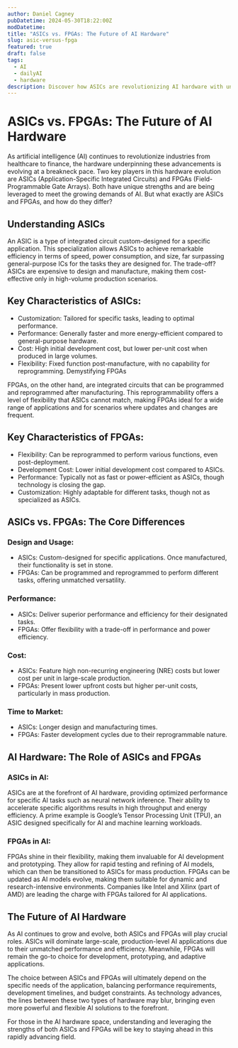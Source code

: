 ```yaml
---
author: Daniel Cagney
pubDatetime: 2024-05-30T18:22:00Z
modDatetime:
title: "ASICs vs. FPGAs: The Future of AI Hardware"
slug: asic-versus-fpga
featured: true
draft: false
tags:
  - AI
  - dailyAI
  - hardware
description: Discover how ASICs are revolutionizing AI hardware with unmatched efficiency and performance in our latest blog post.
---
```


# ASICs vs. FPGAs: The Future of AI Hardware

As artificial intelligence (AI) continues to revolutionize industries from healthcare to finance, the hardware underpinning these advancements is evolving at a breakneck pace. Two key players in this hardware evolution are ASICs (Application-Specific Integrated Circuits) and FPGAs (Field-Programmable Gate Arrays). Both have unique strengths and are being leveraged to meet the growing demands of AI. But what exactly are ASICs and FPGAs, and how do they differ?

## Understanding ASICs

An ASIC is a type of integrated circuit custom-designed for a specific application. This specialization allows ASICs to achieve remarkable efficiency in terms of speed, power consumption, and size, far surpassing general-purpose ICs for the tasks they are designed for. The trade-off? ASICs are expensive to design and manufacture, making them cost-effective only in high-volume production scenarios.

## Key Characteristics of ASICs:

- Customization: Tailored for specific tasks, leading to optimal performance.
- Performance: Generally faster and more energy-efficient compared to general-purpose hardware.
- Cost: High initial development cost, but lower per-unit cost when produced in large volumes.
- Flexibility: Fixed function post-manufacture, with no capability for reprogramming.
  Demystifying FPGAs

FPGAs, on the other hand, are integrated circuits that can be programmed and reprogrammed after manufacturing. This reprogrammability offers a level of flexibility that ASICs cannot match, making FPGAs ideal for a wide range of applications and for scenarios where updates and changes are frequent.

## Key Characteristics of FPGAs:

- Flexibility: Can be reprogrammed to perform various functions, even post-deployment.
- Development Cost: Lower initial development cost compared to ASICs.
- Performance: Typically not as fast or power-efficient as ASICs, though technology is closing the gap.
- Customization: Highly adaptable for different tasks, though not as specialized as ASICs.

## ASICs vs. FPGAs: The Core Differences

### Design and Usage:

- ASICs: Custom-designed for specific applications. Once manufactured, their functionality is set in stone.
- FPGAs: Can be programmed and reprogrammed to perform different tasks, offering unmatched versatility.

### Performance:

- ASICs: Deliver superior performance and efficiency for their designated tasks.
- FPGAs: Offer flexibility with a trade-off in performance and power efficiency.

### Cost:

- ASICs: Feature high non-recurring engineering (NRE) costs but lower cost per unit in large-scale production.
- FPGAs: Present lower upfront costs but higher per-unit costs, particularly in mass production.

### Time to Market:

- ASICs: Longer design and manufacturing times.
- FPGAs: Faster development cycles due to their reprogrammable nature.

## AI Hardware: The Role of ASICs and FPGAs

### ASICs in AI:

ASICs are at the forefront of AI hardware, providing optimized performance for specific AI tasks such as neural network inference. Their ability to accelerate specific algorithms results in high throughput and energy efficiency. A prime example is Google’s Tensor Processing Unit (TPU), an ASIC designed specifically for AI and machine learning workloads.

### FPGAs in AI:

FPGAs shine in their flexibility, making them invaluable for AI development and prototyping. They allow for rapid testing and refining of AI models, which can then be transitioned to ASICs for mass production. FPGAs can be updated as AI models evolve, making them suitable for dynamic and research-intensive environments. Companies like Intel and Xilinx (part of AMD) are leading the charge with FPGAs tailored for AI applications.

## The Future of AI Hardware

As AI continues to grow and evolve, both ASICs and FPGAs will play crucial roles. ASICs will dominate large-scale, production-level AI applications due to their unmatched performance and efficiency. Meanwhile, FPGAs will remain the go-to choice for development, prototyping, and adaptive applications.

The choice between ASICs and FPGAs will ultimately depend on the specific needs of the application, balancing performance requirements, development timelines, and budget constraints. As technology advances, the lines between these two types of hardware may blur, bringing even more powerful and flexible AI solutions to the forefront.

For those in the AI hardware space, understanding and leveraging the strengths of both ASICs and FPGAs will be key to staying ahead in this rapidly advancing field.
